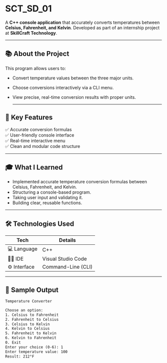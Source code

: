 # SCT_SD_01
A **C++ console application** that accurately converts temperatures between **Celsius, Fahrenheit, and Kelvin**. Developed as part of an internship project at **SkillCraft Technology**.

---

## 📚 About the Project

This program allows users to:
- Convert temperature values between the three major units.
- Choose conversions interactively via a CLI menu.
- View precise, real-time conversion results with proper units.

  ---
  
## 🎯 Key Features

✅ Accurate conversion formulas  
✅ User-friendly console interface  
✅ Real-time interactive menu  
✅ Clean and modular code structure

---

## 🎓 What I Learned

- Implemented accurate temperature conversion formulas between Celsius, Fahrenheit, and Kelvin.
- Structuring a console-based program.
- Taking user input and validating it.
- Building clear, reusable functions.

---

## 🛠️ Technologies Used

| Tech | Details |
|------|---------|
| 💻 Language | C++ |
| 🧑‍💻 IDE | Visual Studio Code |
| ⚙️ Interface | Command-Line (CLI) |

---

## 📸 Sample Output

```txt
Temperature Converter

Choose an option:
1. Celsius to Fahrenheit
2. Fahrenheit to Celsius
3. Celsius to Kelvin
4. Kelvin to Celsius
5. Fahrenheit to Kelvin
6. Kelvin to Fahrenheit
0. Exit
Enter your choice (0-6): 1
Enter temperature value: 100
Result: 212°F
